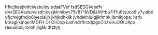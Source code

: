 hfkcjhaejkhfciwsbuiby
edsaFVef
fsdSEDGVesdfv
dvsSEGVesiuhvizdhikvzjklnhibyv75v87^&VD&UW^bu7if7u6tyuco8iy7yuibd yfjchvjgfhdjo8iyeoiaijh jkhjkdhkljk jvhdskhiulgjlkfmnk jbmlkjopa;
hrrb
ktnagl;kjnqoIIMDFH OI OIIOop iuohhdrfhrzdjzgoOIU oiruOOIURpo resuoiuoijroiiohijrgkk
dtzhjtj

